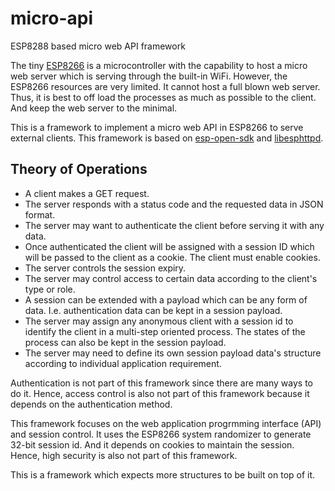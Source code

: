 # micro-api
ESP8288 based micro web API framework

The tiny [ESP8266](https://en.wikipedia.org/wiki/ESP8266) is a microcontroller with the capability to host a micro web server which is serving through the built-in WiFi. However, the ESP8266 resources are very limited. It cannot host a full blown web server. Thus, it is best to off load the processes as much as possible to the client. And keep the web server to the minimal.

This is a framework to implement a micro web API in ESP8266 to serve external clients. This framework is based on [esp-open-sdk](https://github.com/pfalcon/esp-open-sdk) and [libesphttpd](https://github.com/Spritetm/libesphttpd).

## Theory of Operations
- A client makes a GET request.
- The server responds with a status code and the requested data in JSON format.
- The server may want to authenticate the client before serving it with any data.
- Once authenticated the client will be assigned with a session ID which will be passed to the client as a cookie. The client must enable cookies.
- The server controls the session expiry.
- The server may control access to certain data according to the client's type or role.
- A session can be extended with a payload which can be any form of data. I.e. authentication data can be kept in a session payload.
- The server may assign any anonymous client with a session id to identify the client in a multi-step oriented process. The states of the process can also be kept in the session payload.
- The server may need to define its own session payload data's structure according to individual application requirement.

Authentication is not part of this framework since there are many ways to do it. Hence, access control is also not part of this framework because it depends on the authentication method.

This framework focuses on the web application progrmming interface (API) and session control. It uses the ESP8266 system randomizer to generate 32-bit session id. And it depends on cookies to maintain the session. Hence, high security is also not part of this framework.

This is a framework which expects more structures to be built on top of it.
